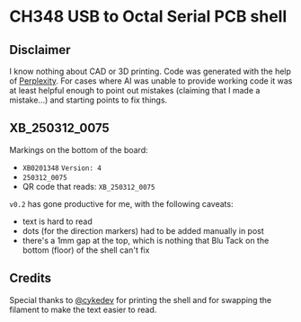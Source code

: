 # CH348 USB to Octal Serial PCB shell

## Disclaimer

I know nothing about CAD or 3D printing.
Code was generated with the help of [Perplexity](https://www.perplexity.ai/).
For cases where AI was unable to provide working code it was at least helpful enough to point out mistakes (claiming that I made a mistake...) and starting points to fix things.

## XB_250312_0075

Markings on the bottom of the board:
- `XB0201348` `Version: 4`
- `250312_0075`
- QR code that reads: `XB_250312_0075`

`v0.2` has gone productive for me, with the following caveats:
- text is hard to read
- dots (for the direction markers) had to be added manually in post
- there's a 1mm gap at the top, which is nothing that Blu Tack on the bottom (floor) of the shell can't fix

## Credits

Special thanks to [@cykedev](https://github.com/cykedev) for printing the shell and for swapping the filament to make the text easier to read.
